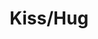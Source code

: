 --- 
title: "Kiss/Hug"
publishdate: "2019-5-22T16:48:46+02:00"
src: "https://365manga.net/manga/kiss-hug"
image: "https://data.365manga.net/images/thumbnails/19251-kiss-hug.jpg"
description: "From Aerandria Scans: Ryuu, a super-business-like transfer student from England with black hair and blue eyes just arrived! During the night of the Tanabata festival, Ryuu and Yukino became attracted to each other at first sight. He then declares, 'You will be mine!' This brought confusion to Yukino, who has zero experience in love. But could she actually be falling in love?"
---